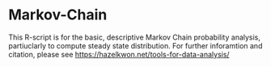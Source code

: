 # Markov-Chain

This R-script is for the basic, descriptive Markov Chain probability analysis, partiuclarly to compute steady state distribution.
For further inforamtion and citation, please see 
https://hazelkwon.net/tools-for-data-analysis/
